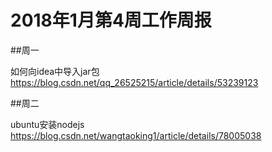 # 2018年1月第4周工作周报

##周一

如何向idea中导入jar包 https://blog.csdn.net/qq_26525215/article/details/53239123

##周二

ubuntu安装nodejs https://blog.csdn.net/wangtaoking1/article/details/78005038